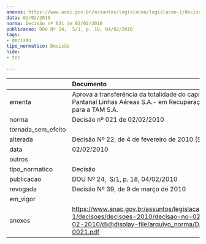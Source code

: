 ```yaml
---
anexos: https://www.anac.gov.br/assuntos/legislacao/legislacao-1/decisoes/decisoes-2010/decisao-no-021-de-02-02-2010/@@display-file/arquivo_norma/DA2010-0021.pdf
data: 02/02/2010
norma: Decisão nº 021 de 02/02/2010
publicacao: DOU Nº 24,  S/1, p. 18, 04/02/2010
tags:
- decisão
tipo_normatico: Decisão
hide: 
- toc 
 
---
```


|                    | Documento                                                                                                                                                 |
|:-------------------|:----------------------------------------------------------------------------------------------------------------------------------------------------------|
| ementa             | Aprova a transferência da totalidade do capital social da Pantanal Linhas Aéreas S.A.- em Recuperação Judicial para a TAM S.A.                            |
| norma              | Decisão nº 021 de 02/02/2010                                                                                                                              |
| tornada_sem_efeito |                                                                                                                                                           |
| alterada           | Decisão Nº 22, de 4 de fevereiro de 2010 (Suspensão)                                                                                                      |
| data               | 02/02/2010                                                                                                                                                |
| outros             |                                                                                                                                                           |
| tipo_normatico     | Decisão                                                                                                                                                   |
| publicacao         | DOU Nº 24,  S/1, p. 18, 04/02/2010                                                                                                                        |
| revogada           | Decisão Nº 39, de 9 de março de 2010                                                                                                                      |
| em_vigor           |                                                                                                                                                           |
| anexos             | https://www.anac.gov.br/assuntos/legislacao/legislacao-1/decisoes/decisoes-2010/decisao-no-021-de-02-02-2010/@@display-file/arquivo_norma/DA2010-0021.pdf |
